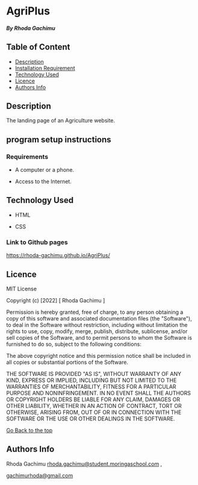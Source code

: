 # AgriPlus

 ##### By Rhoda Gachimu
 
 ## Table of Content
 
 + [Description](#description)
 + [Installation Requirement](#Installation)
 + [Technology Used](#technology-used)
 + [Licence](#licence)
 + [Authors Info](#author-Info)
 
 
 ## Description
 The landing page of an Agriculture website.

 
 ## program setup instructions
 
 ### Requirements
 
 * A computer or a phone.
 
 * Access to the Internet.
 
 
 ## Technology Used
 * HTML 
 
 * CSS

 
 
 ### Link to Github pages
 
 
 https://rhoda-gachimu.github.io/AgriPlus/
 
 
 ## Licence
 
 MIT License
 
 Copyright (c) [2022] [ Rhoda Gachimu ]
 
 Permission is hereby granted, free of charge, to any person obtaining a copy
 of this software and associated documentation files (the "Software"), to deal
 in the Software without restriction, including without limitation the rights
 to use, copy, modify, merge, publish, distribute, sublicense, and/or sell
 copies of the Software, and to permit persons to whom the Software is
 furnished to do so, subject to the following conditions:
 
 The above copyright notice and this permission notice shall be included in all
 copies or substantial portions of the Software.
 
 THE SOFTWARE IS PROVIDED "AS IS", WITHOUT WARRANTY OF ANY KIND, EXPRESS OR
 IMPLIED, INCLUDING BUT NOT LIMITED TO THE WARRANTIES OF MERCHANTABILITY,
 FITNESS FOR A PARTICULAR PURPOSE AND NONINFRINGEMENT. IN NO EVENT SHALL THE
 AUTHORS OR COPYRIGHT HOLDERS BE LIABLE FOR ANY CLAIM, DAMAGES OR OTHER
 LIABILITY, WHETHER IN AN ACTION OF CONTRACT, TORT OR OTHERWISE, ARISING FROM,
 OUT OF OR IN CONNECTION WITH THE SOFTWARE OR THE USE OR OTHER DEALINGS IN THE
 SOFTWARE.
 
 [Go Back to the top](#AgriPlus)
 
 ## Authors Info

 Rhoda Gachimu
 rhoda.gachimu@student.moringaschool.com ,


 gachimurhoda@gmail.com
